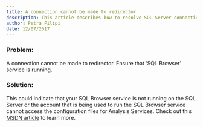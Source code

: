 ```yaml
---
title: A connection cannot be made to redirector
description: This article describes how to resolve SQL Server connectivity issue.
author: Petra Filipi
date: 12/07/2017
---
```


### Problem:
A connection cannot be made to redirector. Ensure that ‘SQL Browser’ service is running.
### Solution:
This could indicate that your SQL Browser service is not running on the SQL Server or the account that is being used to run the SQL Browser service cannot access the configuration files for Analysis Services. Check out this [MSDN article](https://blogs.msdn.microsoft.com/karang/2013/02/20/connectivity-issue-a-connection-cannot-be-made-to-redirector-ensure-that-sql-browser-service-is-running/) to learn more.